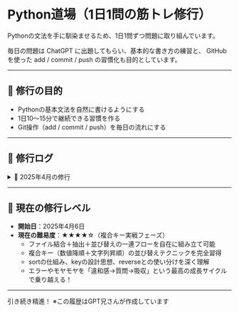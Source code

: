# Python道場（1日1問の筋トレ修行）

Pythonの文法を手に馴染ませるため、1日1問ずつ問題に取り組んでいます。

毎日の問題は ChatGPT に出題してもらい、基本的な書き方の練習と、
GitHub を使った add / commit / push の習慣化も目的としています。

---

## 🥋 修行の目的

- Pythonの基本文法を自然に書けるようにする
- 1日10〜15分で継続できる習慣を作る
- Git操作（add / commit / push）を毎日の流れにする

---

## 📅 修行ログ

<details>
<summary>📁 2025年4月の修行</summary>

- `2025-04-06.py`：
  - リストから偶数を抽出する関数（内包表記あり）
- `2025-04-07.py`：
  - 文字列から母音だけを抽出する関数（`for`文 & `list comprehension`）
- `2025-04-07-2.py`：
  - 文字列から母音が出現する**インデックス**のみ抽出（`enumerate()` 入門＆応用）
- `2025-04-08.py`：
  - 偶数のみを2倍して返す関数（`for`文＋内包表記の使い分け）
- `2025-04-08-2.py`：
  - 文字列から小文字アルファベットのみ抽出（正規表現での処理）
- `2025-04-09.py`：
  - 英数字のみを抽出する関数（`.isalnum()`＋`.isascii()` を併用して漢字や記号を除外）
- `2025-04-10.py`：
  - 文字列から数字だけを抽出する関数（`.isdigit()`＋`.isascii()`で全角と半角を制御）
- `2025-04-10-2.py`：
  - テキストファイルから「数字だけの行」を抽出する処理（`with open()` によるファイル読み取り・`strip()`活用）
- `2025-04-10-3.py`：
  - テキストファイルの内容を逆順にして別ファイルに書き出す（`readlines()`＋`.reverse()`＋`write()` の基本型）
- `2025-04-11.py`：
  - 今日の日付とメッセージを "input.txt" に追記する関数（`datetime.date.today()`＋`write()`＋追記モード `"a"` を活用）
- `2025-04-12.py`：
  - テキストファイル内から特定のキーワードを含む行だけを抽出する関数（`in` 演算子＋`.lower()`で大文字・小文字を無視した検索を実装）
- `2025-04-13.py`：
  - テキストファイルの内容を「行番号付き」で表示する関数（`enumerate()` の `start` パラメータを活用し、表示順を1から開始）
- `2025-04-14.py`：
  - "input.txt" から数字だけの行を抽出し、"output.txt" に書き出す関数（`isdigit()` を使った条件フィルタ＋リスト操作＋ファイル出力の基本型を確認）
- `2025-04-15.py`：
  - CSVファイルの各行を行番号付きで表示（`csv.reader()`＋`enumerate(start=1)` による基本の読み取り）
- `2025-04-15-2.py`：
  - CSVファイルから2列目のデータだけを抽出して表示（インデックスアクセス `[1]` による列指定処理）
- `2025/0416-1/2025-04-16-1.py`：
  - CSVファイルから2列目が "Python" の行だけを抽出し、リストとして出力
- `2025/0416-2/2025-04-16-2.py`：
  - 抽出した行を新たなCSVファイルに書き出し（`csv.writer()`＋`writerows()`）
- `2025/0416-3/2025-04-16-3.py`：
  - CSVファイルの全行を行番号付きで `log.txt` に記録（`enumerate(..., start=1)`）
  - ※ 実行環境によるカレントディレクトリの違いにより、`__file__` を使ったパス構成方法を習得
  - ※ `os.path.dirname(__file__)` を重ねて階層をさかのぼる応用パターンも確認
- `2025/0418/2025-04-18-1.py`：
  - 2列目に "Python" を含む行のみ抽出し、`log.txt` に出力（部分一致 + 大文字小文字無視）
  - 内包表記による一行出力表現も試行
  - `",".join(row)` vs `str(row)` の出力フォーマットの違いを確認
- `2025/0418/2025-04-18-2.py`：
  - "Python" を含む行だけを `filtered.csv` に出力し、同時に件数を `log.txt` に記録
  - 処理ステップを明確に分けて記述（読み込み → 抽出 → 書き出し → ログ）
  - 行数カウント処理（`match_rows_count`）と、内包表記による `len()` 利用パターンの違いを体感
  - 書き方の構造改善（フィルタ結果のリスト化 → 使い回し可能な形）について考察
- `2025/0419/2025-04-19.py`：
  - `file1.csv` と `file2.csv` を読み込み、内容を1つのファイルに統合（`merged.csv`）
  - `csv.reader()` でリスト化した2ファイルの内容を `list_f1 + list_f2` で結合
  - `csv.writer().writerows()` による一括書き出し構成を採用
  - 複数ファイルの読み→統合→書き出しの流れを正確に整理・実装

- 🌱 修行中に遭遇した「`writerow` を `writerrow` と書いてしまう」タイプミスを自己発見・自己修正
  - この気づきから `writerow()` vs `writerows()` の違いと用途も再確認
  - 打鍵ミスに気づく観察力とリカバリー力の重要性を実感
- `2025/0420/2025-04-20.py`：
  - `"sample.csv"` から「2列目に 'Python' を含む行」だけを抽出し、"filtered.csv" に出力
  - 書き込みモード（"追記" or "上書き"）を `input()` で選択可能にするインタラクション実装
  - `"python" in row[1].lower()` による部分一致＆大小文字無視の柔軟なフィルタ判定
  - 書き込み方法や出力構成の見直しを通して、より実践的なフロー設計に対する理解が深まる
  - 入力バリデーション（`y/n`判定）やエラー防止のフロー順設計にも気づきあり
- `2025/0421/task20250421-2.py`：
  - `sample.csv` の中から「2列目に 'Python' を含む行」を抽出（大文字小文字無視）
  - 抽出された行を `filtered.csv` に書き出し（`csv.writer().writerows()` を使用）
  - 抽出件数を `log.txt` に "抽出件数：X件" という形式で記録
  - 書き出し形式や出力数の確認を通じて、ファイル構造の正確さを意識した構え

- ☑ 実行ファイル・入力CSV・出力ログすべてが整っており、実務に耐える一連の流れを自力で完成
- ☑ コードの整形・責務の分離・エラーへの気づき・自己修正も含め、道場流“型”の真髄を実践
- `2025/0422/task0422.py`：
  - `sample.csv` の中から「1列目に 'A' を含む行」を抽出し、`filtered.csv` に書き出し
  - 大文字小文字を区別せず部分一致でのフィルタ処理（`"A" in row[0].upper()`）
  - `writer.writerows()` によるCSV形式での出力処理を採用

- `2025/0422/task0422-2.py`：
  - `sample.csv` の中から「3列目が5より大きい」行のみ抽出し、`filtered.csv` に書き出し
  - `int(row[2]) > 5` での数値判定＋`try-except` による変換失敗時の安全対策
  - 正常終了時の `print("filter completed!")` を導入し、処理完了の明示も実施
- `2025/0423/task0423.py`：
  - `sample.csv` の中から「2列目に 'Java' を含まない行」だけを抽出し、`filtered.csv` に書き出し
  - 判定は `row[1].lower()` を使い小文字で統一、部分一致の否定に `not in` を使用
  - 命名の見直し (`filtered_path` → `filtered_csv_path`) によって構造的な可読性も向上

- `2025/0423/task0423-2.py`：
  - `sample.csv` の中から「3列目が整数でかつ偶数」である行のみ抽出して書き出し
  - `int()` による数値化に対して `try-except` を組み込み、文字列や小数をエラーとして回避
  - `isinstance(num, int)` による型の安全確認も導入し、より堅牢な条件構文を構築
  - `print(e)` で例外内容も明示し、ログ出力的にも活用可能な仕上がりに

- `2025/0424/task0424.py`：
  - `file1.csv` と `file2.csv` の中から、「2列目が 'Python'」の行だけを抽出し、`filtered.csv` に書き出す処理
  - 大文字小文字を無視して一致判定（`row[1].lower() == "python"`）
  - 2ファイルを `for path in (...)` でスマートにループ処理し、1パスで条件抽出
  - 書き出しは `writer.writerows()` でまとめて出力、構造も出力も明確に仕上げた

- `2025/0425/task0425.py`：
  - `file1.csv` と `file2.csv` を結合し、3列目（インデックス2）の数値を昇順（小さい順）にソート
  - `key=lambda r: int(r[2])` を使ってlambda関数でソート基準を指定
  - `writer.writerows()` による一括出力
  - sortの基本型（昇順）を習得

- `2025/0425/task0425-2.py`：
  - 同じく `file1.csv` と `file2.csv` を結合し、3列目の数値を今度は降順（大きい順）にソート
  - `reverse=True` を付けて並び順をコントロール
  - lambda式とsortの組み合わせにさらに慣れ、自在に並び順を操れるレベルに到達
  - sort＋lambdaの動作原理（キー生成→比較）も深く理解- `2025/0426/task0426.py`：
  - `file1.csv` と `file2.csv` を結合し、
  - 2列目に "Python" を含む行のみ抽出、
  - さらに3列目（数値）を降順で並び替え、
  - `sorted_python.csv` に出力！
  - sort()＋lambda応用と、フィルタリング処理を同時に組み合わせる実戦型！

- `2025/0426/task0426-2.py`：
  - `file1.csv` と `file2.csv` をそれぞれ読み込み、
  - 2列目に "Python" を含む行だけフィルタリング、
  - 抽出行を `extend()` でまとめ上げ、
  - `filtered_python.csv` に出力！
  - 「ファイルごとにフィルタ → まとめて一括出力」という実践型の流れを完全習得！- `2025/0427/task0427.py`：
  - `file1.csv` と `file2.csv` を結合し、
  - 2列目に "Python" を含む行だけを抽出、
  - 3列目（数値）を降順、さらに同値の場合は1列目（文字列）を昇順に並び替え！
  - sort＋lambda＋タプル複合キーによる並び替えロジックを完全実装！
  - 「数値は -int() で反転」「文字列はそのまま昇順」という並び替え戦略をマスター！！
</details>

---

## 🧗 現在の修行レベル

- **開始日**：2025年4月6日
- **現在の難易度**：★★★★☆（複合キー実戦フェーズ）
  - ファイル結合＋抽出＋並び替えの一連フローを自在に組み立て可能
  - 複合キー（数値降順＋文字列昇順）の並び替えテクニックを完全習得
  - sortの仕組み、keyの設計思想、reverseとの使い分けを深く理解
  - エラーやモヤモヤを「違和感→質問→吸収」という最高の成長サイクルで乗り越える！

---

引き続き精進！
※この履歴はGPT兄さんが作成しています